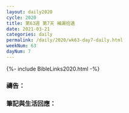 ```yaml
---
layout: daily2020
cycle: 2020
title: 第63週 第7天 補漏拾遺
date: 2021-03-21
categories: daily
permalink: /daily/2020/wk63-day7-daily.html
weekNum: 63
dayNum: 7
---
```


{%- include BibleLinks2020.html -%}

### 禱告：

### 筆記與生活回應：
